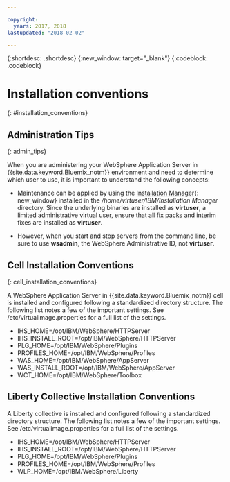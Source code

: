 ```yaml
---

copyright:
  years: 2017, 2018
lastupdated: "2018-02-02"

---
```


{:shortdesc: .shortdesc}
{:new_window: target="_blank"}
{:codeblock: .codeblock}

# Installation conventions
{: #installation_conventions}

## Administration Tips
{: admin_tips}

When you are administering your WebSphere Application Server in {{site.data.keyword.Bluemix_notm}} environment and need to determine which user to use, it is important to understand the following concepts:

 * Maintenance can be applied by using the [Installation Manager](http://www.ibm.com/support/knowledgecenter/SSDV2W_1.8.3/com.ibm.cic.agent.ui.doc/helpindex_imic.html){: new_window} installed in the */home/virtuser/IBM/Installation Manager* directory. Since the underlying binaries are installed as **virtuser**, a limited administrative virtual user, ensure that all fix packs and interim fixes are installed as **virtuser**.

 * However, when you start and stop servers from the command line, be sure to use **wsadmin**, the WebSphere Administrative ID, not **virtuser**.

## Cell Installation Conventions
{: cell_installation_conventions}

A WebSphere Application Server in {{site.data.keyword.Bluemix_notm}} cell is installed and configured following a standardized directory structure. The following list notes a few of the important settings.  See /etc/virtualimage.properties for a full list of the settings.

* IHS_HOME=/opt/IBM/WebSphere/HTTPServer
* IHS_INSTALL_ROOT=/opt/IBM/WebSphere/HTTPServer
* PLG_HOME=/opt/IBM/WebSphere/Plugins
* PROFILES_HOME=/opt/IBM/WebSphere/Profiles
* WAS_HOME=/opt/IBM/WebSphere/AppServer
* WAS_INSTALL_ROOT=/opt/IBM/WebSphere/AppServer
* WCT_HOME=/opt/IBM/WebSphere/Toolbox

## Liberty Collective Installation Conventions

A Liberty collective is installed and configured following a standardized directory structure. The following list notes a few of the important settings.  See /etc/virtualimage.properties for a full list of the settings.

* IHS_HOME=/opt/IBM/WebSphere/HTTPServer
* IHS_INSTALL_ROOT=/opt/IBM/WebSphere/HTTPServer
* PLG_HOME=/opt/IBM/WebSphere/Plugins
* PROFILES_HOME=/opt/IBM/WebSphere/Profiles
* WLP_HOME=/opt/IBM/WebSphere/Liberty

